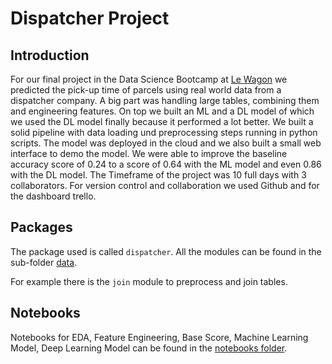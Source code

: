 # Dispatcher Project

## Introduction

For our final project in the Data Science Bootcamp at [Le Wagon](https://www.lewagon.com/data-science-course/part-time) we predicted the pick-up time of parcels using real world data from a dispatcher company. A big part was handling large tables, combining them and engineering features. On top we built an ML and a DL model of which we used the DL model finally because it performed a lot better. We built a solid pipeline with data loading und preprocessing steps running in python scripts. The model was deployed in the cloud and we also built a small web interface to demo the model. We were able to improve the baseline accuracy score of 0.24 to a score of 0.64 with the ML model and even 0.86 with the DL model. The Timeframe of the project was 10 full days with 3 collaborators. For version control and collaboration we used Github and for the dashboard trello.

## Packages

The package used is called `dispatcher`. All the modules can be found in the sub-folder [data](https://github.com/christianklausML/dispatcher-project/tree/master/dispatcher/data).

For example there is the `join` module to preprocess and join tables.

## Notebooks

Notebooks for EDA, Feature Engineering, Base Score, Machine Learning Model, Deep Learning Model can be found in the [notebooks folder](https://github.com/christianklausML/dispatcher-project/tree/master/notebooks).